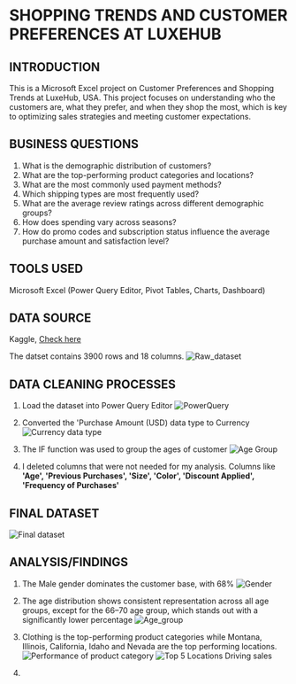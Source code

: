 # SHOPPING TRENDS AND CUSTOMER PREFERENCES AT LUXEHUB

## INTRODUCTION

This is a Microsoft Excel project on Customer Preferences and Shopping Trends at LuxeHub, USA. This project focuses on understanding who the customers are, what they prefer, and when they shop the most, which is key to optimizing sales strategies and meeting customer expectations.

## BUSINESS QUESTIONS

1. What is the demographic distribution of customers?
2. What are the top-performing product categories and locations?
3. What are the most commonly used payment methods?
4. Which shipping types are most frequently used?
5. What are the average review ratings across different demographic groups?
6. How does spending vary across seasons? 
7. How do promo codes and subscription status influence the average purchase amount and satisfaction level?

## TOOLS USED

Microsoft Excel (Power Query Editor, Pivot Tables, Charts, Dashboard)

## DATA SOURCE

Kaggle, [Check here](https://www.kaggle.com/datasets/zeesolver/consumer-behavior-and-shopping-habits-dataset)

The datset contains 3900 rows and 18 columns.
![Raw_dataset](https://github.com/user-attachments/assets/5689bc98-467e-45e2-94ca-6381726e6939)

## DATA CLEANING PROCESSES

1. Load the dataset into Power Query Editor
![PowerQuery](https://github.com/user-attachments/assets/77c699f7-5e91-4915-b746-742ed39f7fe4)

2. Converted the 'Purchase Amount (USD) data type to Currency
![Currency data type](https://github.com/user-attachments/assets/7b25de6f-c7c3-4eb6-8883-3cac8f9bd9e7)

3. The IF function was used to group the ages of customer
![Age Group](https://github.com/user-attachments/assets/ffae4ced-a220-4106-851a-cbfb9b2810a4)

4. I deleted columns that were not needed for my analysis. Columns like **'Age', 'Previous Purchases', 'Size', 'Color', 'Discount Applied', 'Frequency of Purchases'**

## FINAL DATASET 
![Final dataset](https://github.com/user-attachments/assets/c7f30ab1-a9a9-4acd-af9e-3e5810c1581d)

## ANALYSIS/FINDINGS

1. The Male gender dominates the customer base, with 68%
![Gender](https://github.com/user-attachments/assets/b9f43be4-2d0c-47c5-83a1-a89ad25d1d5f)

2. The age distribution shows consistent representation across all age groups, except for the 66–70 age group, which stands out with a significantly lower percentage
![Age_group](https://github.com/user-attachments/assets/278411a1-3517-40a8-8098-e1aa77bd09ba)

3. Clothing is the top-performing product categories while Montana, Illinois, California, Idaho and Nevada are the top performing locations.
![Performance of product category](https://github.com/user-attachments/assets/4ecd7d7c-36d2-4c6c-a794-aaeb3f8335fe)
![Top 5 Locations Driving sales](https://github.com/user-attachments/assets/1dbdf68f-3bf8-4078-86a7-44dbf14e86eb)

5. 














